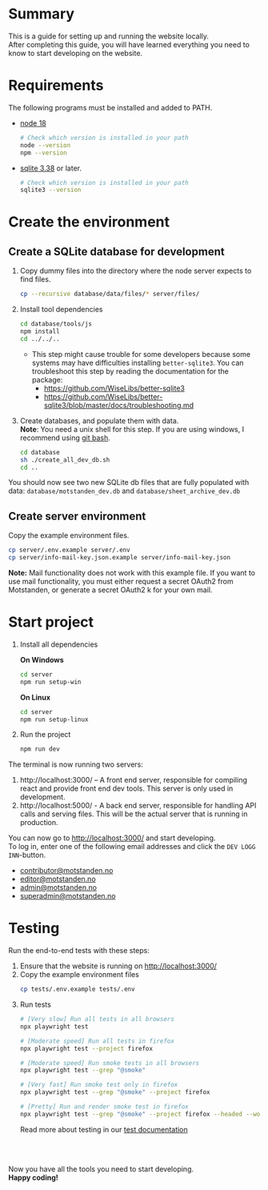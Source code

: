 # Summary
This is a guide for setting up and running the website locally. <br/>
After completing this guide, you will have learned everything you need to know to start developing on the website. 

# Requirements
  The following programs must be installed and added to PATH.
  - [node 18](https://nodejs.org/)
      ```bash
      # Check which version is installed in your path
      node --version
      npm --version
      ```

  - [sqlite 3.38](https://www.sqlite.org/download.html) or later.
      ```bash
      # Check which version is installed in your path
      sqlite3 --version 
      ```

# Create the environment
  ## Create a SQLite database for development

  1. Copy dummy files into the directory where the node server expects to find files.
      ```bash 
      cp --recursive database/data/files/* server/files/
      ```

  2. Install tool dependencies

      ```bash
      cd database/tools/js
      npm install
      cd ../../..
      ```

      - This step might cause trouble for some developers because some systems may have difficulties installing `better-sqlite3`. You can troubleshoot this step by reading the documentation for the package:
          - https://github.com/WiseLibs/better-sqlite3
          - https://github.com/WiseLibs/better-sqlite3/blob/master/docs/troubleshooting.md

  3. Create databases, and populate them with data.<br/>
  **Note**: You need a unix shell for this step. If you are using windows, I recommend using [git bash](https://gitforwindows.org/).
      ```bash
      cd database
      sh ./create_all_dev_db.sh
      cd ..
      ```
      
  You should now see two new SQLite db files that are fully populated with data: `database/motstanden_dev.db` and `database/sheet_archive_dev.db`

  ## Create server environment
  Copy the example environment files.
  ```bash
  cp server/.env.example server/.env
  cp server/info-mail-key.json.example server/info-mail-key.json
  ```

  **Note:** Mail functionality does not work with this example file. If you want to use mail
  functionality, you must either request a secret OAuth2 from Motstanden, or generate a secret OAuth2 k
  for your own mail. 

# Start project
1. Install all dependencies 

    **On Windows**
    ```bash
    cd server
    npm run setup-win
    ```

    **On Linux**
    ```bash
    cd server
    npm run setup-linux
    ```

2. Run the project
    ```bash
    npm run dev
    ```

The terminal is now running two servers:
1. http://localhost:3000/ – A front end server, responsible for compiling react and provide front end dev tools. This server is only used in development.
2. http://localhost:5000/ - A back end server, responsible for handling API calls and serving files. This will be the actual server that is running in production.

You can now go to [http://localhost:3000/](http://localhost:3000/) and start developing.<br/>
To log in, enter one of the following email addresses and click the `DEV LOGG INN`-button. 
- contributor@motstanden.no
- editor@motstanden.no
- admin@motstanden.no
- superadmin@motstanden.no

# Testing

Run the end-to-end tests with these steps:
1. Ensure that the website is running on [http://localhost:3000/](http://localhost:3000/)
3. Copy the example environment files
    ```bash
    cp tests/.env.example tests/.env
    ```
4. Run tests
    ```bash
    # [Very slow] Run all tests in all browsers
    npx playwright test

    # [Moderate speed] Run all tests in firefox
    npx playwright test --project firefox

    # [Moderate speed] Run smoke tests in all browsers
    npx playwright test --grep "@smoke"   

    # [Very fast] Run smoke test only in firefox
    npx playwright test --grep "@smoke" --project firefox

    # [Pretty] Run and render smoke test in firefox
    npx playwright test --grep "@smoke" --project firefox --headed --workers 1
    ```
    Read more about testing in our [test documentation](./testing.md)
<br/>
<br/>

Now you have all the tools you need to start developing.<br/>
**Happy coding!**
